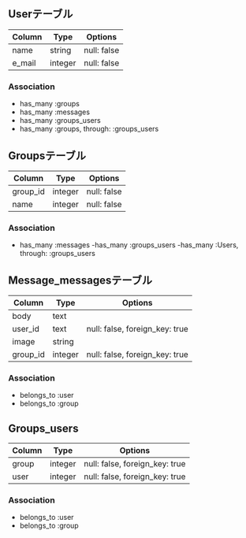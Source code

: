 ## Userテーブル

|Column|Type|Options|
|------|----|-------|
|name|string|null: false|
|e_mail|integer|null: false|

### Association
- has_many :groups
- has_many :messages
- has_many :groups_users
- has_many :groups, through: :groups_users

## Groupsテーブル

|Column|Type|Options|
|------|----|-------|
|group_id|integer|null: false|
|name|integer|null: false|

### Association
- has_many :messages
-has_many :groups_users
-has_many :Users, through: :groups_users

## Message_messagesテーブル

|Column|Type|Options|
|------|----|-------|
|body|text|
|user_id|text|null: false, foreign_key: true|
|image|string|
|group_id|integer|null: false, foreign_key: true|

### Association
- belongs_to :user
- belongs_to :group

## Groups_users

|Column|Type|Options|
|------|----|-------|
|group|integer|null: false, foreign_key: true|
|user|integer|null: false, foreign_key: true|

### Association
- belongs_to :user
- belongs_to :group